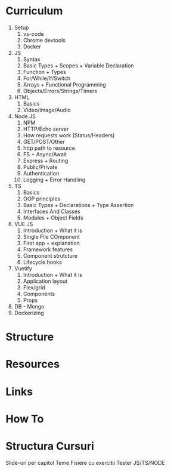 # Curriculum
1. Setup
   1. vs-code
   2. Chrome devtools
   3. Docker
2. JS
   1. Syntax
   2. Basic Types + Scopes + Variable Declaration
   3. Function + Types
   4. For/While/If/Switch
   5. Arrays + Functional Programming
   6. Objects/Errors/Strings/Timers
3. HTML
   1. Basics
   2. Video/Image/Audio
4. Node.JS
   1. NPM
   2. HTTP/Echo server
   3. How requests work (Status/Headers)
   4. GET/POST/Other
   5. http path to resource
   6. FS + Async/Await
   7. Express + Routing
   8. Public/Private
   9. Authentication
   10. Logging + Error Handling
5. TS
   1. Basics
   2. OOP principles
   3. Basic Types + Declarations + Type Assertion
   4. Interfaces And Classes
   5. Modules + Object Fields
6. VUE.JS
   1. Introduction + What it is
   2. Single File COmponent
   3. First app + explanation
   4. Framework features
   5. Component strutcture
   6. Lifecycle hooks
7. Vuetify
   1. Introduction + What it is
   2. Application layout
   3. Flex/grid
   4. Components
   5. Props
8. DB - Mongo
9.  Dockerizing
# Structure
# Resources
# Links
# How To


# Structura Cursuri
Slide-uri per capitol
Teme
Fisiere cu exercitii
Tester JS/TS/NODE

